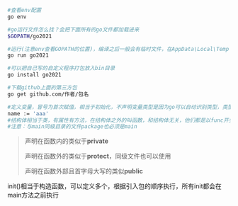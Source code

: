 ```bash
#查看env配置
go env

#go运行文件怎么找？会把下面所有的go文件都加载进来
$GOPATH/go2021

#运行(注意env查看GOPATH的位置)，编译之后一般会有临时文件，在AppData\Local\Temp
go run go2021

#可以把自己写的自定义程序打包放入bin目录
go install go2021

#下载github上面的第三方包
go get github.com/作者/包名

#定义变量，冒号为首次赋值，相当于初始化，不声明变量类型是因为go可以自动识别类型，类型一旦确定不可修改
name := 'aaa'
#结构体相当于类，有属性有方法，在结构体之外的叫函数，和结构体无关，他们都是以func开头
#注意：与main同级目录的文件package也必须是main
```

> 声明在函数内的类似于**private**
>
> 声明在函数外的类似于**protect**，同级文件也可以使用
>
> 声明在函数外部且首字母大写的类似**public**

init()相当于构造函数，可以定义多个，根据引入包的顺序执行，所有init都会在main方法之前执行
